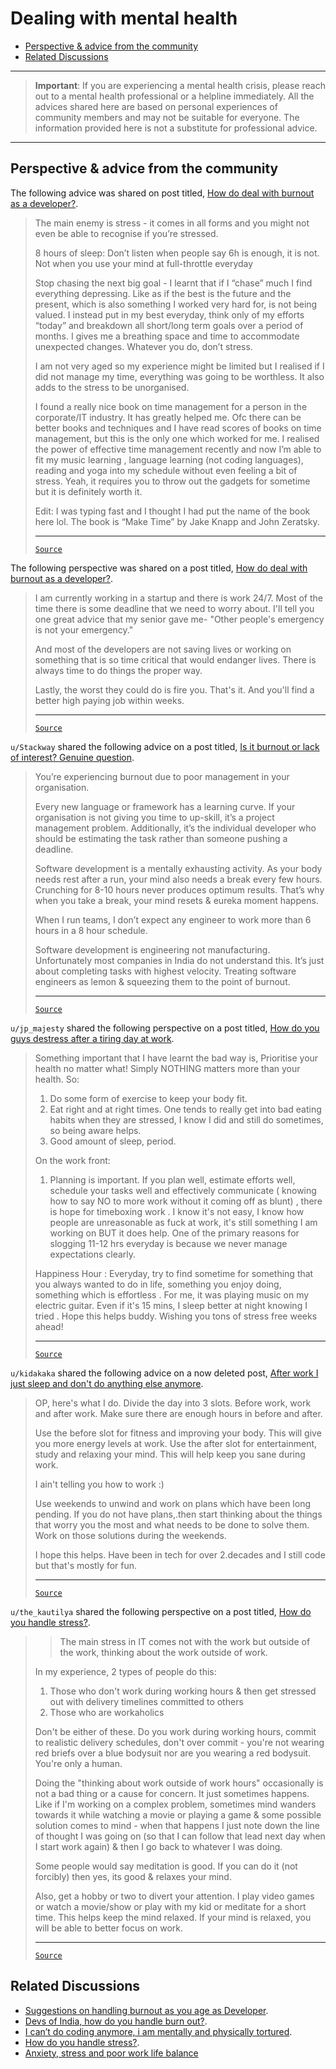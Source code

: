 <!-- omit from toc -->
# Dealing with mental health

- [Perspective \& advice from the community](#perspective--advice-from-the-community)
- [Related Discussions](#related-discussions)

---
> **Important**: If you are experiencing a mental health crisis, please reach out to a mental health professional or a helpline immediately. All the advices shared here are based on personal experiences of community members and may not be suitable for everyone. The information provided here is not a substitute for professional advice.
---

## Perspective & advice from the community

The following advice was shared on post titled, [How do deal with burnout as a developer?](https://www.reddit.com/r/developersIndia/comments/sgc5v8/how_do_deal_with_burnout_as_a_developer/).

<blockquote>

The main enemy is stress - it comes in all forms and you might not even be able to recognise if you’re stressed.

8 hours of sleep: Don’t listen when people say 6h is enough, it is not. Not when you use your mind at full-throttle everyday

Stop chasing the next big goal - I learnt that if I “chase” much I find everything depressing. Like as if the best is the future and the present, which is also something I worked very hard for, is not being valued. I instead put in my best everyday, think only of my efforts “today” and breakdown all short/long term goals over a period of months. I gives me a breathing space and time to accommodate unexpected changes. Whatever you do, don’t stress.

I am not very aged so my experience might be limited but I realised if I did not manage my time, everything was going to be worthless. It also adds to the stress to be unorganised.

I found a really nice book on time management for a person in the corporate/IT industry. It has greatly helped me. Ofc there can be better books and techniques and I have read scores of books on time management, but this is the only one which worked for me. I realised the power of effective time management recently and now I’m able to fit my music learning , language learning (not coding languages), reading and yoga into my schedule without even feeling a bit of stress. Yeah, it requires you to throw out the gadgets for sometime but it is definitely worth it.

Edit: I was typing fast and I thought I had put the name of the book here lol. The book is “Make Time” by Jake Knapp and John Zeratsky.

---
[`Source`](https://www.reddit.com/r/developersIndia/comments/sgc5v8/comment/huvg5qo/)

</blockquote>

The following perspective was shared on a post titled, [How do deal with burnout as a developer?](https://www.reddit.com/r/developersIndia/comments/sgc5v8/how_do_deal_with_burnout_as_a_developer/).

<blockquote>

I am currently working in a startup and there is work 24/7. Most of the time there is some deadline that we need to worry about. I'll tell you one great advice that my senior gave me- "Other people's emergency is not your emergency."

And most of the developers are not saving lives or working on something that is so time critical that would endanger lives. There is always time to do things the proper way.

Lastly, the worst they could do is fire you. That's it. And you'll find a better high paying job within weeks.

---
[`Source`](https://www.reddit.com/r/developersIndia/comments/sgc5v8/comment/huvf3ox)

</blockquote>

`u/Stackway` shared the following advice on a post titled, [Is it burnout or lack of interest? Genuine question](https://www.reddit.com/r/developersIndia/comments/1cyl9yz/is_it_burnout_or_lack_of_interest_genuine_question/).

<blockquote>

You’re experiencing burnout due to poor management in your organisation.

Every new language or framework has a learning curve. If your organisation is not giving you time to up-skill, it’s a project management problem. Additionally, it’s the individual developer who should be estimating the task rather than someone pushing a deadline.

Software development is a mentally exhausting activity. As your body needs rest after a run, your mind also needs a break every few hours. Crunching for 8-10 hours never produces optimum results. That’s why when you take a break, your mind resets & eureka moment happens.

When I run teams, I don’t expect any engineer to work more than 6 hours in a 8 hour schedule.

Software development is engineering not manufacturing. Unfortunately most companies in India do not understand this. It’s just about completing tasks with highest velocity. Treating software engineers as lemon & squeezing them to the point of burnout.

---
[`Source`](https://www.reddit.com/r/developersIndia/comments/1cyl9yz/comment/l5ajtkm/)

</blockquote>

`u/jp_majesty` shared the following perspective on a post titled, [How do you guys destress after a tiring day at work](https://www.reddit.com/r/developersIndia/comments/1e1c1ai/how_do_you_guys_destress_after_a_tiring_day_at/).

<blockquote>

Something important that I have learnt the bad way is, Prioritise your health no matter what! Simply NOTHING matters more than your health. So:

1. Do some form of exercise to keep your body fit.
2. Eat right and at right times. One tends to really get into bad eating habits when they are stressed, I know I did and still do sometimes, so being aware helps.
3. Good amount of sleep, period.

On the work front:

1. Planning is important. If you plan well, estimate efforts well, schedule your tasks well and effectively communicate ( knowing how to say NO to more work without it coming off as blunt) , there is hope for timeboxing work . I know it's not easy, I know how people are unreasonable as fuck at work, it's still something I am working on BUT it does help. One of the primary reasons for slogging 11-12 hrs everyday is because we never manage expectations clearly.

Happiness Hour : Everyday, try to find sometime for something that you always wanted to do in life, something you enjoy doing, something which is effortless . For me, it was playing music on my electric guitar. Even if it's 15 mins, I sleep better at night knowing I tried . Hope this helps buddy. Wishing you tons of stress free weeks ahead!

---
[`Source`](https://www.reddit.com/r/developersIndia/comments/1e1c1ai/comment/lcy7cza)

</blockquote>

`u/kidakaka` shared the following advice on a now deleted post, [After work I just sleep and don't do anything else anymore](https://www.reddit.com/r/developersIndia/comments/1cyv3rl/after_work_i_just_sleep_and_dont_do_anything_else/).

<blockquote>

OP, here's what I do. Divide the day into 3 slots. Before work, work and after work. Make sure there are enough hours in before and after.

Use the before slot for fitness and improving your body. This will give you more energy levels at work. Use the after slot for entertainment, study and relaxing your mind. This will help keep you sane during work.

I ain't telling you how to work :)

Use weekends to unwind and work on plans which have been long pending. If you do not have plans,.then start thinking about the things that worry you the most and what needs to be done to solve them. Work on those solutions during the weekends.

I hope this helps. Have been in tech for over 2.decades and I still code but that's mostly for fun.

---
[`Source`](https://www.reddit.com/r/developersIndia/comments/1cyv3rl/comment/l5fekql/)

</blockquote>

`u/the_kautilya` shared the following perspective on a post titled, [How do you handle stress?](https://www.reddit.com/r/developersIndia/comments/tdr9bn/how_do_you_handle_stress/).

<blockquote>

> The main stress in IT comes not with the work but outside of the work, thinking about the work outside of work.

In my experience, 2 types of people do this:

1. Those who don't work during working hours & then get stressed out with delivery timelines committed to others
2. Those who are workaholics

Don't be either of these. Do you work during working hours, commit to realistic delivery schedules, don't over commit - you're not wearing red briefs over a blue bodysuit nor are you wearing a red bodysuit. You're only a human.

Doing the "thinking about work outside of work hours" occasionally is not a bad thing or a cause for concern. It just sometimes happens. Like if I'm working on a complex problem, sometimes mind wanders towards it while watching a movie or playing a game & some possible solution comes to mind - when that happens I just note down the line of thought I was going on (so that I can follow that lead next day when I start work again) & then I go back to whatever I was doing.

Some people would say meditation is good. If you can do it (not forcibly) then yes, its good & relaxes your mind.

Also, get a hobby or two to divert your attention. I play video games or watch a movie/show or play with my kid or meditate for a short time. This helps keep the mind relaxed. If your mind is relaxed, you will be able to better focus on work.

---
[`Source`](https://www.reddit.com/r/developersIndia/comments/tdr9bn/comment/i0sijgw/)

</blockquote>

## Related Discussions

- [Suggestions on handling burnout as you age as Developer](https://www.reddit.com/r/developersIndia/comments/1cieqfz/suggestions_on_handling_burnout_as_you_age_as/).
- [Devs of India, how do you handle burn out?](https://www.reddit.com/r/developersIndia/comments/112op9s/devs_of_india_how_do_you_handle_burn_out/).
- [I can’t do coding anymore, i am mentally and physically tortured](https://www.reddit.com/r/developersIndia/comments/1fssa3l/i_cant_do_coding_anymore_i_am_mentally_and/).
- [How do you handle stress?](https://www.reddit.com/r/developersIndia/comments/tdr9bn/how_do_you_handle_stress/).
- [Anxiety, stress and poor work life balance](https://www.reddit.com/r/developersIndia/comments/ph272r/anxiety_stress_and_poor_work_life_balance/)
